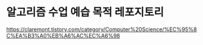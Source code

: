 # 알고리즘 수업 예습 목적 레포지토리
https://claremont.tistory.com/category/Computer%20Science/%EC%95%8C%EA%B3%A0%EB%A6%AC%EC%A6%98
